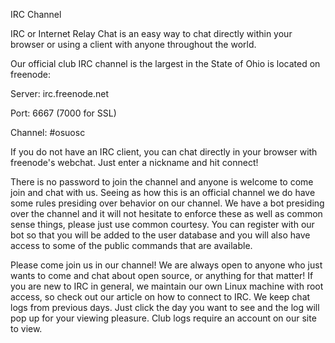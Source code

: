 IRC Channel


IRC or Internet Relay Chat is an easy way to chat directly within your browser or using a client with anyone throughout the world.

Our official club IRC channel is the largest in the State of Ohio is located on freenode:

Server: irc.freenode.net

Port: 6667 (7000 for SSL)

Channel: #osuosc

If you do not have an IRC client, you can chat directly in your browser with freenode's webchat. Just enter a nickname and hit connect!

There is no password to join the channel and anyone is welcome to come join and chat with us. Seeing as how this is an official channel we do have some rules presiding over behavior on our channel. We have a bot presiding over the channel and it will not hesitate to enforce these as well as common sense things, please just use common courtesy. You can register with our bot so that you will be added to the user database and you will also have access to some of the public commands that are available.

Please come join us in our channel! We are always open to anyone who just wants to come and chat about open source, or anything for that matter! If you are new to IRC in general, we maintain our own Linux machine with root access, so check out our article on how to connect to IRC.
We keep chat logs from previous days. Just click the day you want to see and the log will pop up for your viewing pleasure. Club logs require an account on our site to view.

